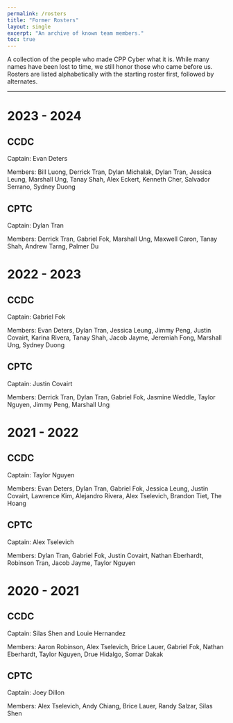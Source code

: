 ```yaml
---
permalink: /rosters
title: "Former Rosters"
layout: single
excerpt: "An archive of known team members."
toc: true
---
```

A collection of the people who made CPP Cyber what it is. While many names have been lost to time, we still honor those who came before us. Rosters are listed alphabetically with the starting roster first, followed by alternates.

---
# 2023 - 2024

## CCDC
Captain: Evan Deters

Members: Bill Luong, Derrick Tran, Dylan Michalak, Dylan Tran, Jessica Leung, Marshall Ung, Tanay Shah, Alex Eckert, Kenneth Cher, Salvador Serrano, Sydney Duong

## CPTC
Captain: Dylan Tran

Members: Derrick Tran, Gabriel Fok, Marshall Ung, Maxwell Caron, Tanay Shah, Andrew Tarng, Palmer Du

# 2022 - 2023

## CCDC
Captain: Gabriel Fok

Members: Evan Deters, Dylan Tran, Jessica Leung, Jimmy Peng, Justin Covairt, Karina Rivera, Tanay Shah, Jacob Jayme, Jeremiah Fong, Marshall Ung, Sydney Duong

## CPTC
Captain: Justin Covairt

Members: Derrick Tran, Dylan Tran, Gabriel Fok, Jasmine Weddle, Taylor Nguyen, Jimmy Peng, Marshall Ung

# 2021 - 2022

## CCDC
Captain: Taylor Nguyen

Members: Evan Deters, Dylan Tran, Gabriel Fok, Jessica Leung, Justin Covairt, Lawrence Kim, Alejandro Rivera, Alex Tselevich, Brandon Tiet, The Hoang

## CPTC
Captain: Alex Tselevich

Members: Dylan Tran, Gabriel Fok, Justin Covairt, Nathan Eberhardt, Robinson Tran, Jacob Jayme, Taylor Nguyen 

# 2020 - 2021

## CCDC
Captain: Silas Shen and Louie Hernandez

Members: Aaron Robinson, Alex Tselevich, Brice Lauer, Gabriel Fok, Nathan Eberhardt, Taylor Nguyen, Drue Hidalgo, Somar Dakak

## CPTC
Captain: Joey Dillon

Members: Alex Tselevich, Andy Chiang, Brice Lauer, Randy Salzar, Silas Shen
